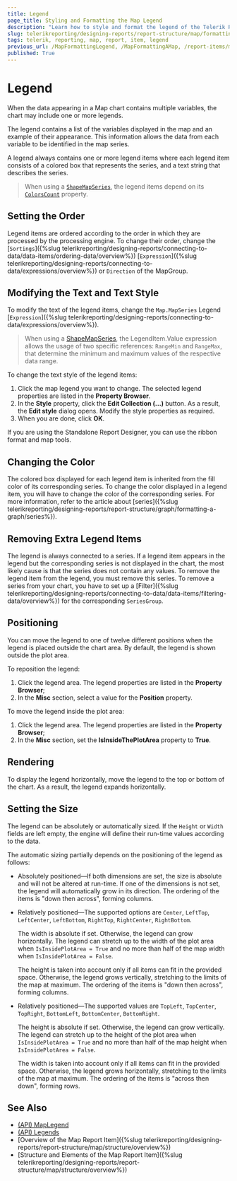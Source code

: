 ```yaml
---
title: Legend
page_title: Styling and Formatting the Map Legend 
description: "Learn how to style and format the legend of the Telerik Reporting Map report item."
slug: telerikreporting/designing-reports/report-structure/map/formatting-a-map/legend
tags: telerik, reporting, map, report, item, legend
previous_url: /MapFormattingLegend, /MapFormattingAMap, /report-items/map/formatting-a-map/overview 
published: True
---
```


# Legend

When the data appearing in a Map chart contains multiple variables, the chart may include one or more legends. 

The legend contains a list of the variables displayed in the map and an example of their appearance. This information allows the data from each variable to be identified in the map series. 

A legend always contains one or more legend items where each legend item consists of a colored box that represents the series, and a text string that describes the series. 

> When using a [`ShapeMapSeries`](/reporting/api/Telerik.Reporting.ShapeMapSeries), the legend items depend on its [`ColorsCount`](/reporting/api/Telerik.Reporting.ShapeMapSeries#Telerik_Reporting_ShapeMapSeries_ColorsCount) property. 

## Setting the Order

Legend items are ordered according to the order in which they are processed by the processing engine. To change their order, change the [`Sortings`]({%slug telerikreporting/designing-reports/connecting-to-data/data-items/ordering-data/overview%}) [`Expression`]({%slug telerikreporting/designing-reports/connecting-to-data/expressions/overview%}) or `Direction` of the MapGroup. 

## Modifying the Text and Text Style 

To modify the text of the legend items, change the `Map.MapSeries` Legend [`Expression`]({%slug telerikreporting/designing-reports/connecting-to-data/expressions/overview%}). 

> When using a [ShapeMapSeries](/reporting/api/Telerik.Reporting.ShapeMapSeries), the LegendItem.Value expression allows the usage of two specific references: `RangeMin` and `RangeMax`, that determine the minimum and maximum values of the respective data range. 

To change the text style of the legend items:  

1. Click the map legend you want to change. The selected legend properties are listed in the __Property Browser__. 
1. In the __Style__ property, click the __Edit Collection (…)__ button. As a result, the **Edit style** dialog opens. Modify the style properties as required. 
1. When you are done, click **OK**. 

If you are using the Standalone Report Designer, you can use the ribbon format and map tools.

## Changing the Color 

The colored box displayed for each legend item is inherited from the fill color of its corresponding series. To change the color displayed in a legend item, you will have to change the color of the corresponding series. For more information, refer to the article about [series]({%slug telerikreporting/designing-reports/report-structure/graph/formatting-a-graph/series%}). 

## Removing Extra Legend Items

The legend is always connected to a series. If a legend item appears in the legend but the corresponding series is not displayed in the chart, the most likely cause is that the series does not contain any values. To remove the legend item from the legend, you must remove this series. To remove a series from your chart, you have to set up a [Filter]({%slug telerikreporting/designing-reports/connecting-to-data/data-items/filtering-data/overview%}) for the corresponding `SeriesGroup`. 

## Positioning

You can move the legend to one of twelve different positions when the legend is placed outside the chart area. By default, the legend is shown outside the plot area. 

To reposition the legend:

1. Click the legend area. The legend properties are listed in the __Property Browser__; 
1. In the __Misc__ section, select a value for the **Position** property. 

To move the legend inside the plot area:

1. Click the legend area. The legend properties are listed in the __Property Browser__; 
1. In the __Misc__ section, set the __IsInsideThePlotArea__ property to __True__. 

## Rendering

To display the legend horizontally, move the legend to the top or bottom of the chart. As a result, the legend expands horizontally. 

## Setting the Size

The legend can be absolutely or automatically sized. If the `Height` or `Width` fields are left empty, the engine will define their run-time values according to the data. 

The automatic sizing partially depends on the positioning of the legend as follows: 

* Absolutely positioned&mdash;If both dimensions are set, the size is absolute and will not be altered at run-time. If one of the dimensions is not set, the legend will automatically grow in its direction. The ordering of the items is "down then across", forming columns. 

* Relatively positioned&mdash;The supported options are `Center`, `LeftTop`, `LeftCenter`, `LeftBottom`, `RightTop`, `RightCenter`, `RightBottom`. 

  The width is absolute if set. Otherwise, the legend can grow horizontally. The legend can stretch up to the width of the plot area when `IsInsidePlotArea = True` and no more than half of the map width when `IsInsidePlotArea = False`. 
  
  The height is taken into account only if all items can fit in the provided space. Otherwise, the legend grows vertically, stretching to the limits of the map at maximum. The ordering of the items is "down then across", forming columns. 
  
* Relatively positioned&mdash;The supported values are `TopLeft`, `TopCenter`, `TopRight`, `BottomLeft`, `BottomCenter`, `BottomRight`. 

  The height is absolute if set. Otherwise, the legend can grow vertically. The legend can stretch up to the height of the plot area when `IsInsidePlotArea = True` and no more than half of the map height when `IsInsidePlotArea = False`. 
  
  The width is taken into account only if all items can fit in the provided space. Otherwise, the legend grows horizontally, stretching to the limits of the map at maximum. The ordering of the items is "across then down", forming rows. 

## See Also
 
* [(API) MapLegend](/reporting/api/Telerik.Reporting.MapLegend)  
* [(API) Legends](/reporting/api/Telerik.Reporting.Map#Telerik_Reporting_Map_Legends) 
* [Overview of the Map Report Item]({%slug telerikreporting/designing-reports/report-structure/map/structure/overview%})
* [Structure and Elements of the Map Report Item]({%slug telerikreporting/designing-reports/report-structure/map/structure/overview%})
